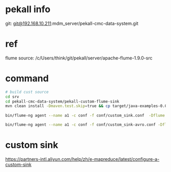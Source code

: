 # pekall info

git: 
git@192.168.10.211:mdm_server/pekall-cmc-data-system.git

# ref
flume source: 
/c/Users/think/git/pekall/server/apache-flume-1.9.0-src

# command
```sh
# build cust source
cd srv
cd pekall-cmc-data-system/pekall-custom-flume-sink
mvn clean install -Dmaven.test.skip=true && cp target/java-examples-0.0.1-SNAPSHOT-jar-with-dependencies.jar  ~/bin/apache-flume-1.9.0-bin/lib/
 
bin/flume-ng agent --name a1 -c conf -f conf/custom_sink.conf  -Dflume.root.logger=INFO,console

bin/flume-ng agent --name a1 -c conf -f conf/custom_sink-avro.conf -Dflume.root.logger=INFO,console
```

# custom sink
https://partners-intl.aliyun.com/help/zh/e-mapreduce/latest/configure-a-custom-sink